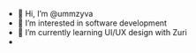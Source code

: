 - 👋 Hi, I’m @ummzyva
- 👀 I’m interested in software development
- 🌱 I’m currently learning UI/UX design with Zuri
-

<!---
ummzyva/ummzyva is a ✨ special ✨ repository because its `README.md` (this file) appears on your GitHub profile.
You can click the Preview link to take a look at your changes.
--->
